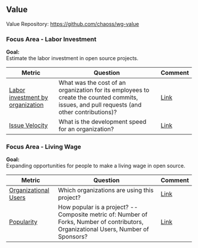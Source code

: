 ## Value
Value Repository: https://github.com/chaoss/wg-value

### Focus Area - Labor Investment

**Goal:**  
Estimate the labor investment in open source projects.

**Metric** | **Question** | **Comment**
---|---|---
[Labor investment by organization](https://chaoss.community/metric-labor-investment-by-organization/) | What was the cost of an organization for its employees to create the counted commits, issues, and pull requests (and other contributions)? | [Link]()
[Issue Velocity](https://chaoss.community/metric-issue-velocity/) | What is the development speed for an organization? | [Link]()

### Focus Area - Living Wage

**Goal:**  
Expanding opportunities for people to make a living wage in open source.

**Metric** | **Question** | **Comment**
---|---|---
[Organizational Users](https://chaoss.community/metric-organizational-usersy/) |  	Which organizations are using this project?  | [Link]()
[Popularity](https://chaoss.community/metric-popularity/) | How popular is a project? -- Composite metric of: Number of Forks, Number of contributors, Organizational Users, Number of Sponsors? | [Link]()
